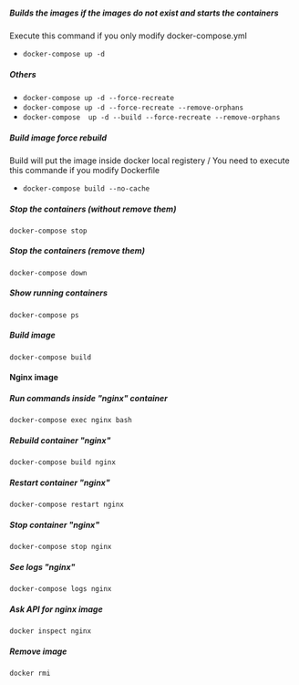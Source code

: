 ##### Builds the images if the images do not exist and starts the containers
Execute this command if you only modify docker-compose.yml
- ```docker-compose up -d```
##### Others
- ```docker-compose up -d --force-recreate```
- ```docker-compose up -d --force-recreate --remove-orphans```
- ```docker-compose  up -d --build --force-recreate --remove-orphans```
##### Build image force rebuild
Build will put the image inside docker local registery / You need to execute this commande if you modify Dockerfile
- ```docker-compose build --no-cache```
##### Stop the containers (without remove them)
```docker-compose stop```
##### Stop the containers (remove them)
```docker-compose down```
##### Show running containers
```docker-compose ps```
##### Build image
```docker-compose build```

#### Nginx image
##### Run commands inside "nginx" container
```docker-compose exec nginx bash```
##### Rebuild container "nginx"
```docker-compose build nginx```
##### Restart container "nginx"
```docker-compose restart nginx```
##### Stop container "nginx"
```docker-compose stop nginx```
##### See logs "nginx"
```docker-compose logs nginx```
##### Ask API for nginx image
```docker inspect nginx```
##### Remove image
```docker rmi```
